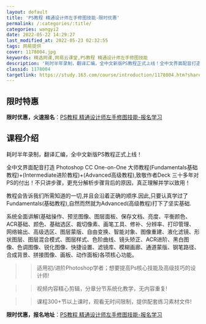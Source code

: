 ```yaml
---
layout: default
title: 'PS教程 精通设计师左手修图技能-限时优惠'
permalink: /:categories/:title/
categories: wangyi2
date: 2022-05-22 14:29:27
last_modified_at: 2022-05-23 02:32:55
tags: 网易提供
cover: 1178004.jpg
keywords: 精选网课,网易云课堂,PS教程 精通设计师左手修图技能
description: '耗时半年录制，翻译汇编，全中文新版PS教程正式上线！全中文界面配音打造PhotoshopCCOne-on-One大师教程'
classid: 1178004
targetlink: https://study.163.com/course/introduction/1178004.htm?share=1&shareId=1025206652&utm_campaign=share&utm_medium=iphoneShare&utm_source=&utm_u=1025206652
---
```


## 限时特惠

**限时优惠，火速报名**：[PS教程 精通设计师左手修图技能-报名学习](https://study.163.com/course/introduction/1178004.htm?share=1&shareId=1025206652&utm_campaign=share&utm_medium=iphoneShare&utm_source=&utm_u=1025206652)

## 课程介绍

耗时半年录制，翻译汇编，全中文新版PS教程正式上线！



全中文界面配音打造 Photoshop CC One-on-One 大师教程(Fundamentals基础教程)+(Intermediate进阶教程)+(Advanced高级教程),致敬作者Deck 三十多年对PS的付出！不只讲步骤，更充分解析步骤背后的原因，真正理解并学以致用！



教程会告诉我们所需知道的一切,并且会沿着正确的顺序.因此,只要认真学过了Fundamentals(基础教程),自然而然就为Advanced(高级教程)打下了坚实基础.



系统全面讲解(基础操作、预览图像、图层面板、保存文档、亮度、平衡颜色、ACR基础、颜色、基础选区、裁切像素、画笔工具、修补、分辨率、打印管理、网络输出、高级选区、图层蒙版、自由变换、智能对象、图像重建、液化滤镜、形状图层、图层混合模式、图层样式、色阶曲线、镜头矫正、ACR进阶、黑白图像、色调图像、锐化图像、快捷设置、滤镜库、模糊画廊、通道蒙版、钢笔路径、合成背景、拼接图像、画板、动作面板)各项核心功能。



>>适用初/进阶Photoshop学者；想要提高Ps核心技能及高级技巧的设计师!

>>视频内容精心剪辑，分章分节系统化教学，无内容重复!

>>课程300+节以上课时，观看无时间限制，提供配套练习素材文件!

**限时优惠，报名地址**：[PS教程 精通设计师左手修图技能-报名学习](https://study.163.com/course/introduction/1178004.htm?share=1&shareId=1025206652&utm_campaign=share&utm_medium=iphoneShare&utm_source=&utm_u=1025206652)

